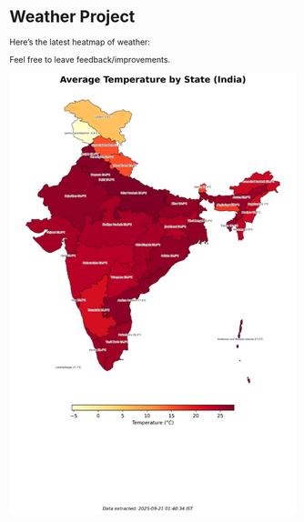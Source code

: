 # Weather Project

Here’s the latest heatmap of weather:

Feel free to leave feedback/improvements.

![India Heatmap](docs/assets/india_heatmap.png?v=CF0A3C)
